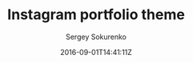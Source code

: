 ---
title: "Instagram portfolio theme"
github: https://github.com/portfolio-central/jekyll-instagram-portfolio-theme
demo: https://portfolio-central.github.io/jekyll-instagram-portfolio-theme/
author: Sergey Sokurenko
draft: true
ssg:
  - Jekyll
cms:
  - No Cms
date: 2016-09-01T14:41:11Z
github_branch: gh-pages
---